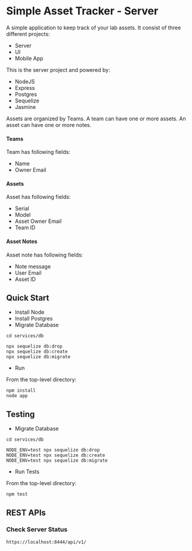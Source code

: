 # Simple Asset Tracker - Server

A simple application to keep track of your lab assets. It consist of three different projects:

* Server
* UI
* Mobile App

This is the server project and powered by:

* NodeJS
* Express
* Postgres
* Sequelize
* Jasmine

Assets are organized by Teams. A team can have one or more assets. An asset can have one or more notes.

#### Teams

Team has following fields:

* Name
* Owner Email

#### Assets

Asset has following fields:

* Serial
* Model
* Asset Owner Email
* Team ID

#### Asset Notes

Asset note has following fields:

* Note message
* User Email
* Asset ID

## Quick Start

* Install Node
* Install Postgres
* Migrate Database

```
cd services/db

npx sequelize db:drop
npx sequelize db:create
npx sequelize db:migrate
```

* Run

From the top-level directory:

```
npm install
node app
```

## Testing

* Migrate Database

```
cd services/db

NODE_ENV=test npx sequelize db:drop
NODE_ENV=test npx sequelize db:create
NODE_ENV=test npx sequelize db:migrate
```

* Run Tests

From the top-level directory:

```
npm test
```

## REST APIs

### Check Server Status

```
https://localhost:8444/api/v1/
```
